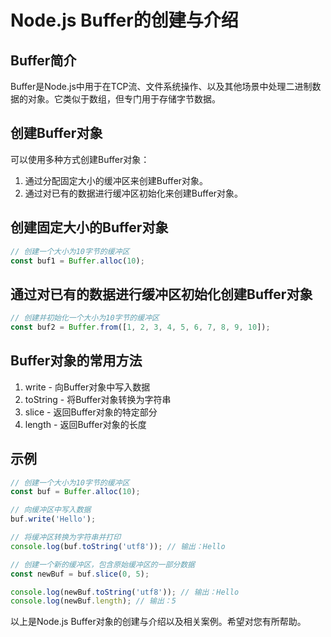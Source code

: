 # Node.js Buffer的创建与介绍

## Buffer简介

Buffer是Node.js中用于在TCP流、文件系统操作、以及其他场景中处理二进制数据的对象。它类似于数组，但专门用于存储字节数据。

## 创建Buffer对象

可以使用多种方式创建Buffer对象：

1. 通过分配固定大小的缓冲区来创建Buffer对象。
2. 通过对已有的数据进行缓冲区初始化来创建Buffer对象。

## 创建固定大小的Buffer对象

```javascript
// 创建一个大小为10字节的缓冲区
const buf1 = Buffer.alloc(10);


```

## 通过对已有的数据进行缓冲区初始化创建Buffer对象

```javascript
// 创建并初始化一个大小为10字节的缓冲区
const buf2 = Buffer.from([1, 2, 3, 4, 5, 6, 7, 8, 9, 10]);
```

## Buffer对象的常用方法

1. write - 向Buffer对象中写入数据
2. toString - 将Buffer对象转换为字符串
3. slice - 返回Buffer对象的特定部分
4. length - 返回Buffer对象的长度

## 示例

```javascript
// 创建一个大小为10字节的缓冲区
const buf = Buffer.alloc(10);

// 向缓冲区中写入数据
buf.write('Hello');

// 将缓冲区转换为字符串并打印
console.log(buf.toString('utf8')); // 输出：Hello

// 创建一个新的缓冲区，包含原始缓冲区的一部分数据
const newBuf = buf.slice(0, 5);

console.log(newBuf.toString('utf8')); // 输出：Hello
console.log(newBuf.length); // 输出：5
```

以上是Node.js Buffer对象的创建与介绍以及相关案例。希望对您有所帮助。
